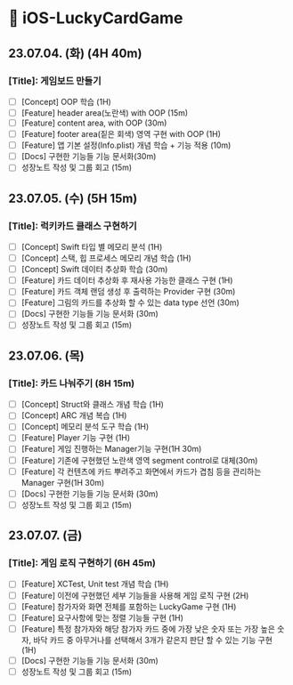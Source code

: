 # 📌 iOS-LuckyCardGame

## 23.07.04. (화) (4H 40m)
### [Title]: 게임보드 만들기
- [ ] [Concept] OOP 학습 (1H)
- [ ] [Feature] header area(노란색) with OOP (15m)
- [ ] [Feature] content area, with OOP (30m)
- [ ] [Feature] footer area(짙은 회색) 영역 구현 with OOP (1H)
- [ ] [Feature] 앱 기본 설정(Info.plist) 개념 학습 + 기능 적용 (10m)
- [ ] [Docs] 구현한 기능들 기능 문서화(30m)
- [ ] 성장노트 작성 및 그룹 회고 (15m)

## 23.07.05. (수) (5H 15m)
### [Title]: 럭키카드 클래스 구현하기
- [ ] [Concept] Swift 타입 별 메모리 분석 (1H)
- [ ] [Concept] 스택, 힙 프로세스 메모리 개념 학습 (1H)
- [ ] [Concept] Swift 데이터 추상화 학습 (30m)
- [ ] [Feature] 카드 데이터 추상화 후 재사용 가능한 클래스 구현 (1H)
- [ ] [Feature] 카드 객체 랜덤 생성 후 출력하는 Provider 구현 (30m)
- [ ] [Feature] 그림의 카드를 추상화 할 수 있는 data type 선언 (30m)
- [ ] [Docs] 구현한 기능들 기능 문서화 (30m)
- [ ] 성장노트 작성 및 그룹 회고 (15m)

## 23.07.06. (목)

### [Title]: 카드 나눠주기 (8H 15m)
- [ ] [Concept] Struct와 클래스 개념 학습 (1H) 
- [ ] [Concept] ARC 개념 복습 (1H)
- [ ] [Concept] 메모리 분석 도구 학습 (1H)
- [ ] [Feature] Player 기능 구현 (1H)
- [ ] [Feature] 게임 진행하는 Manager기능 구현(1H 30m)
- [ ] [Feature] 기존에 구현했던 노란색 영역 segment control로 대체(30m)
- [ ] [Feature] 각 컨텐츠에 카드 뿌려주고 화면에서 카드가 겹침 등을 관리하는 Manager 구현(1H 30m)
- [ ] [Docs] 구현한 기능들 기능 문서화 (30m)
- [ ] 성장노트 작성 및 그룹 회고 (15m)

## 23.07.07. (금) 
### [Title]: 게임 로직 구현하기 (6H 45m)
- [ ] [Feature] XCTest, Unit test 개념 학습 (1H)
- [ ] [Feature] 이전에 구현했던 세부 기능들을 사용해 게임 로직 구현 (2H)
- [ ] [Feature] 참가자와 화면 전체를 포함하는 LuckyGame 구현 (1H)
- [ ] [Feature] 요구사항에 맞는 정렬 기능들 구현 (1H)
- [ ] [Feature] 특정 참가자와 해당 참가자 카드 중에 가장 낮은 숫자 또는 가장 높은 숫자, 바닥 카드 중 아무거나를 선택해서 3개가 같은지 판단 할 수 있는 기능 구현 (1H)
- [ ] [Docs] 구현한 기능들 기능 문서화 (30m)
- [ ] 성장노트 작성 및 그룹 회고 (15m)
